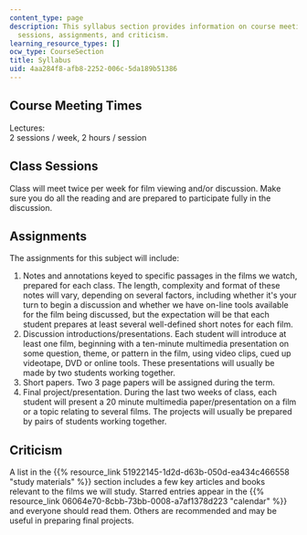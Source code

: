```yaml
---
content_type: page
description: This syllabus section provides information on course meeting times, class
  sessions, assignments, and criticism.
learning_resource_types: []
ocw_type: CourseSection
title: Syllabus
uid: 4aa284f8-afb8-2252-006c-5da189b51386
---
```


Course Meeting Times
--------------------

Lectures:  
2 sessions / week, 2 hours / session

Class Sessions
--------------

Class will meet twice per week for film viewing and/or discussion. Make sure you do all the reading and are prepared to participate fully in the discussion.

Assignments
-----------

The assignments for this subject will include:

1.  Notes and annotations keyed to specific passages in the films we watch, prepared for each class. The length, complexity and format of these notes will vary, depending on several factors, including whether it's your turn to begin a discussion and whether we have on-line tools available for the film being discussed, but the expectation will be that each student prepares at least several well-defined short notes for each film.
2.  Discussion introductions/presentations. Each student will introduce at least one film, beginning with a ten-minute multimedia presentation on some question, theme, or pattern in the film, using video clips, cued up videotape, DVD or online tools. These presentations will usually be made by two students working together.
3.  Short papers. Two 3 page papers will be assigned during the term.
4.  Final project/presentation. During the last two weeks of class, each student will present a 20 minute multimedia paper/presentation on a film or a topic relating to several films. The projects will usually be prepared by pairs of students working together.

Criticism
---------

A list in the {{% resource_link 51922145-1d2d-d63b-050d-ea434c466558 "study materials" %}} section includes a few key articles and books relevant to the films we will study. Starred entries appear in the {{% resource_link 06064e70-8cbb-73bb-0008-a7af1378d223 "calendar" %}} and everyone should read them. Others are recommended and may be useful in preparing final projects.